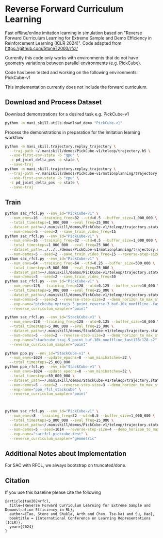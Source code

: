 # Reverse Forward Curriculum Learning

Fast offline/online imitation learning in simulation based on "Reverse Forward Curriculum Learning for Extreme Sample and Demo Efficiency in Reinforcement Learning (ICLR 2024)". Code adapted from https://github.com/StoneT2000/rfcl/

Currently this code only works with environments that do not have geometry variations between parallel environments (e.g. PickCube).

Code has been tested and working on the following environments: PickCube-v1

This implementation currently does not include the forward curriculum.

## Download and Process Dataset

Download demonstrations for a desired task e.g. PickCube-v1
```bash
python -m mani_skill.utils.download_demo "PickCube-v1"
```

Process the demonstrations in preparation for the imitation learning workflow
```bash
python -m mani_skill.trajectory.replay_trajectory \
  --traj-path ~/.maniskill/demos/PickCube-v1/teleop/trajectory.h5 \
  --use-first-env-state -b "gpu" \
  -c pd_joint_delta_pos -o state \
  --save-traj
python -m mani_skill.trajectory.replay_trajectory \
  --traj-path ~/.maniskill/demos/PickCube-v1/motionplanning/trajectory.h5 \
  --use-first-env-state -b "cpu" \
  -c pd_joint_delta_pos -o state \
  --save-traj
```

## Train

```bash
python sac_rfcl.py --env_id="PickCube-v1" \
  --num_envs=16 --training_freq=32 --utd=0.5 --buffer_size=1_000_000 \
  --total_timesteps=1_000_000 --eval_freq=25_000 \
  --dataset_path=~/.maniskill/demos/PickCube-v1/teleop/trajectory.state.pd_joint_delta_pos.h5 \
  --num-demos=5 --seed=2 --save_train_video_freq=15
python sac_rfcl.py --env_id="PickCube-v1" \
  --num_envs=16 --training_freq=32 --utd=0.5 --buffer_size=1_000_000 \
  --total_timesteps=1_000_000 --eval_freq=25_000 \
  --dataset_path=../../../demos/PickCube-v1/motionplanning/trajectory.state.pd_joint_delta_pos.h5 \
  --num-demos=5 --seed=2 --save_train_video_freq=15 --reverse-step-size=3 --demo_horizon_to_max_steps_ratio=1.5
python sac_rfcl.py --env_id="PickCube-v1" \
  --num_envs=64 --training_freq=64 --utd=0.25 --buffer_size=500_000 \
  --total_timesteps=5_000_000 --eval_freq=25_000 \
  --dataset_path=~/.maniskill/demos/PickCube-v1/teleop/trajectory.state.pd_joint_delta_pos.h5 \
  --num-demos=5 --seed=2 --save_train_video_freq=30
python sac_rfcl.py --env_id="PickCube-v1" \
  --num_envs=128 --training_freq=128 --utd=0.125 --buffer_size=10_000 \
  --total_timesteps=5_000_000 --eval_freq=25_000 \
  --dataset_path=~/.maniskill/demos/PickCube-v1/teleop/trajectory.state.pd_joint_delta_pos.h5 \
  --num-demos=5 --seed=2 --reverse-step-size=3 --demo_horizon_to_max_steps_ratio=1.5 \
  --exp-name="pickcube-mptrajs_5_point_reverse-3_buf-10k_nooffline_-fast128:128-s2" \
  --reverse_curriculum_sampler="point"

python sac_rfcl.py --env_id="StackCube-v1" \
  --num_envs=128 --training_freq=128 --utd=0.125 --buffer_size=10_000 \
  --total_timesteps=5_000_000 --eval_freq=25_000 \
  --dataset_path=~/.maniskill/demos/StackCube-v1/teleop/trajectory.state.pd_joint_delta_pos.h5 \
  --num-demos=5 --seed=2 --reverse-step-size=3 --demo_horizon_to_max_steps_ratio=1.5 \
  --exp-name="stackcube_traj-5_point_buf-10k_nooffline_fast128:128-s2" \
  --reverse_curriculum_sampler="point"

python ppo.py --env_id="StackCube-v1" \
  --num_envs=1024 --update_epochs=8 --num_minibatches=32 \
  --total_timesteps=25_000_000
python ppo_rfcl.py --env_id="StackCube-v1" \
  --num_envs=1024 --update_epochs=8 --num_minibatches=32 \
  --total_timesteps=50_000_000 \
  --dataset_path=~/.maniskill/demos/StackCube-v1/teleop/trajectory.state.pd_joint_delta_pos.h5 \
  --num-demos=5 --seed=2 --reverse-step-size=3 --demo_horizon_to_max_steps_ratio=3 \
  --exp-name="ppo_rfcl_stackcube" \
  --reverse_curriculum_sampler="point"



python sac_rfcl.py --env_id="PickCube-v1" \
  --num_envs=8 --training_freq=32 --utd=0.5 --buffer_size=1_000_000 \
  --total_timesteps=5_000_000 --eval_freq=25_000 \
  --dataset_path=~/.maniskill/demos/PickCube-v1/teleop/trajectory.state.pd_joint_delta_pos.h5 \
  --num-demos=5 --seed=1014 --reverse-step-size=4 --demo_horizon_to_max_steps_ratio=3 \
  --exp-name="sacrfcl-pickcube-test" \
  --reverse_curriculum_sampler="geometric"
```


## Additional Notes about Implementation

For SAC with RFCL, we always bootstrap on truncated/done.

## Citation

If you use this baseline please cite the following
```
@article{tao2024rfcl,
  title={Reverse Forward Curriculum Learning for Extreme Sample and Demonstration Efficiency in RL},
  author={Tao, Stone and Shukla, Arth and Chan, Tse-kai and Su, Hao},
  booktitle = {International Conference on Learning Representations (ICLR)},
  year={2024}
}
```